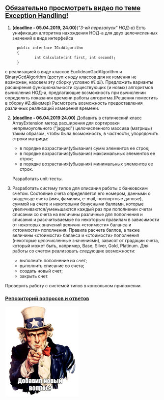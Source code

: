 ## [Обязательно просмотреть видео по теме Exception Handling!](https://drive.google.com/drive/folders/1EcE_cda3LYom75KH1kIaEO0ZWHt9VNXU)

1. **(deadline - 05.04.2019, 24.00)**(*"3-ий перезапуск" НОД-а*) Есть унификация алгоритма нахождения НОД-а для двух целочисленных значений в виде интерфейса 

		 public interface IGcdAlgorithm
   		 {
        	     int Calculate(int first, int second);
		 }
		 
c реализацией в виде классов EuclideanGcdAlgorithm и BinaryGcdAlgorithm (доступ к коду классов для их измения не возможен, назовем эту сборку условно *#1.dll*). Предложить варианты расширения функциональности существующих (и новых) алгоритмов вычисления НОД-а, предлагающие возможность при вычислении определять показания времени работы алгоритма.(Решения поместить в сборку *#2.dll*измер) Расмотреть возможность предоставления различных реализаций измерения времени.

2. **(deadline - 06.04.2019 24.00)** Добавить в статический класс ArrayExtension метод расширения для сортировки непрямоугольного ("jagged") целочисленного массива (матрицы) таким образом, чтобы была возможность, в частности, упорядочить строки матрицы:
   - в порядке возрастания(убывания) сумм элементов ее строк;
   - в порядке возрастания(убывания) максимальных элементов ее строк;
   - в порядке возрастания(убывания) минимальных элементов ее строк.
   
   Разработать unit-тесты.

3. Разработать систему типов для описания работы с банковским счетом. Состояние счета определяется его номером, данными о владельце счета (имя, фамилия, e-mail, поспортные данные), суммой на счете и некоторыми бонусными баллами, которые увеличиваются/уменьшаются каждый раз при пополнении счета/списании со счета на величины различные для пополнения и списания и рассчитываемые по некоторым правилам в зависимости от некоторых значений величин «стоимости» баланса и «стоимости» пополнения. Правила расчета баллов, а также величины «стоимости» баланса и «стоимости» пополнения (некоторые целочисленные значениями), зависят от градации счета, который может быть, например,  Base, Silver, Gold, Platinum. Для работы со счетом реализовать следующие возможности: 
	- выполнить пополнение на счет;
	- выполнить списание со счета; 
	- создать новый счет; 
	- закрыть счет.

 Проверить работу с системой типов в консольном приложении.

### [Репозиторий вопросов и ответов](https://github.com/AnzhelikaKravchuk/.NET-Training.-Spring-2019/tree/master/.Net-Interview-Questions)

![](https://github.com/AnzhelikaKravchuk/Materials/blob/master/Pictures/Q%26A.png)
